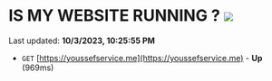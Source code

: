 # IS MY WEBSITE RUNNING ? [![](https://img.shields.io/static/v1?label=Sponsor&message=%E2%9D%A4&logo=GitHub&color=%23fe8e86)](https://github.com/sponsors/<username>)

Last updated: **10/3/2023, 10:25:55 PM**

- `GET` [https://youssefservice.me](https://youssefservice.me) - **Up** (969ms)
